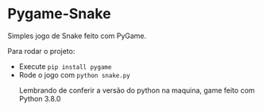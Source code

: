 # Pygame-Snake
Simples jogo de Snake feito com PyGame.

Para rodar o projeto:
<ul>
<li>Execute <code>pip install pygame</code></li>
<li>Rode o jogo com <code>python snake.py</code></li>
  
  Lembrando de conferir a versão do python na maquina, game feito com Python 3.8.0
